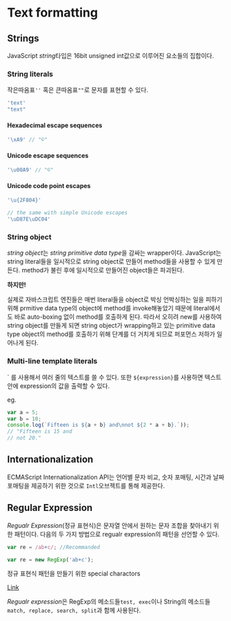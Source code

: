 # Text formatting

## Strings
JavaScript *string*타입은 16bit unsigned int값으로 이루어진 요소들의 집합이다.

### String literals
작은따옴표`''` 혹은 큰따옴표`""`로 문자를 표현할 수 있다.
```JavaScript
'text'
"text"
```

#### Hexadecimal escape sequences
```JavaScript
'\xA9' // "©"
```

#### Unicode escape sequences
```JavaScript
'\u00A9' // "©"
```

#### Unicode code point escapes
```JavaScript
'\u{2F804}'

// the same with simple Unicode escapes
'\uD87E\uDC04'
```

### String object
*string object*는 *string primitive data type*을 감싸는 wrapper이다.
JavaScript는 string literal들을 일시적으로 string object로 만들어 method들을 사용할 수 있게 만든다. method가 불린 후에 일시적으로 만들어진 object들은 파괴된다.

**하지만!**

실제로 자바스크립트 엔진들은 매번 literal들을 object로 박싱 언박싱하는 일을 피하기 위해 prmitive data type의 object에 method를 invoke해놓았기 때문에 literal에서도 바로 auto-boxing 없이 method를 호출하게 된다.
따라서 오히려 new를 사용하여 string object를 만들게 되면 string object가 wrapping하고 있는 primitive data type object의 method를 호출하기 위해 단계를 더 거치게 되므로 퍼포먼스 저하가 일어나게 된다.

### Multi-line template literals
\` 를 사용해서 여러 줄의 텍스트를 쓸 수 있다.
또한 `${expression}`를 사용하면 텍스트 안에 expression의 값을 출력할 수 있다.

eg.
```JavaScript
var a = 5;
var b = 10;
console.log(`Fifteen is ${a + b} and\nnot ${2 * a + b}.`));
// "Fifteen is 15 and
// not 20."
```

## Internationalization 

ECMAScript Internationalization API는 언어별 문자 비교, 숫자 포매팅, 시간과 날짜 포매팅을 제공하기 위한 것으로 `Intl`오브젝트를 통해 제공한다.

## Regular Expression

*Regualr Expression*(정규 표현식)은 문자열 안에서 원하는 문자 조합을 찾아내기 위한 패턴이다.
다음의 두 가지 방법으로 regualr expression의 패턴을 선언할 수 있다.
```JavaScript
var re = /ab+c/; //Recommanded

var re = new RegExp('ab+c');
```

정규 표현식 패턴을 만들기 위한 special charactors

[Link](https://developer.mozilla.org/en-US/docs/Web/JavaScript/Guide/Regular_Expressions)

*Regualr expression*은 RegExp의 메소드들`test, exec`이나 String의 메소드들`match, replace, search, split`과 함께 사용된다.

